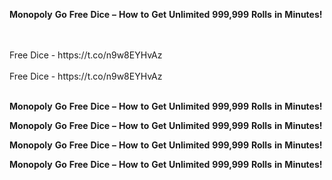 <strong>Monopoly</strong> <strong>Go</strong> <strong>Free</strong> <strong>Dice</strong> <strong>–</strong> <strong>How</strong> <strong>to</strong> <strong>Get</strong> <strong>Unlimited</strong> <strong>999,999</strong> <strong>Rolls</strong> <strong>in</strong> <strong>Minutes!</strong>

<br>
<br>Free Dice - https://t.co/n9w8EYHvAz
<br>
<br>Free Dice - https://t.co/n9w8EYHvAz
<br>
<br>

<strong>Monopoly</strong> <strong>Go</strong> <strong>Free</strong> <strong>Dice</strong> <strong>–</strong> <strong>How</strong> <strong>to</strong> <strong>Get</strong> <strong>Unlimited</strong> <strong>999,999</strong> <strong>Rolls</strong> <strong>in</strong> <strong>Minutes!</strong>

<strong>Monopoly</strong> <strong>Go</strong> <strong>Free</strong> <strong>Dice</strong> <strong>–</strong> <strong>How</strong> <strong>to</strong> <strong>Get</strong> <strong>Unlimited</strong> <strong>999,999</strong> <strong>Rolls</strong> <strong>in</strong> <strong>Minutes!</strong>

<strong>Monopoly</strong> <strong>Go</strong> <strong>Free</strong> <strong>Dice</strong> <strong>–</strong> <strong>How</strong> <strong>to</strong> <strong>Get</strong> <strong>Unlimited</strong> <strong>999,999</strong> <strong>Rolls</strong> <strong>in</strong> <strong>Minutes!</strong>

<strong>Monopoly</strong> <strong>Go</strong> <strong>Free</strong> <strong>Dice</strong> <strong>–</strong> <strong>How</strong> <strong>to</strong> <strong>Get</strong> <strong>Unlimited</strong> <strong>999,999</strong> <strong>Rolls</strong> <strong>in</strong> <strong>Minutes!</strong>
